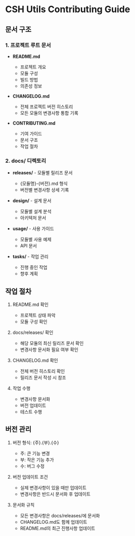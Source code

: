 # CSH Utils Contributing Guide

## 문서 구조

### 1. 프로젝트 루트 문서
- **README.md**
  - 프로젝트 개요
  - 모듈 구성
  - 빌드 방법
  - 의존성 정보

- **CHANGELOG.md**
  - 전체 프로젝트 버전 히스토리
  - 모든 모듈의 변경사항 통합 기록

- **CONTRIBUTING.md**
  - 기여 가이드
  - 문서 구조
  - 작업 절차

### 2. docs/ 디렉토리
- **releases/** - 모듈별 릴리즈 문서
  - {모듈명}-{버전}.md 형식
  - 버전별 변경사항 상세 기록

- **design/** - 설계 문서
  - 모듈별 설계 분석
  - 아키텍처 문서

- **usage/** - 사용 가이드
  - 모듈별 사용 예제
  - API 문서

- **tasks/** - 작업 관리
  - 진행 중인 작업
  - 향후 계획

## 작업 절차

1. README.md 확인
   - 프로젝트 상태 파악
   - 모듈 구성 확인

2. docs/releases/ 확인
   - 해당 모듈의 최신 릴리즈 문서 확인
   - 변경사항 문서화 필요 여부 확인

3. CHANGELOG.md 확인
   - 전체 버전 히스토리 확인
   - 릴리즈 문서 작성 시 참조

4. 작업 수행
   - 변경사항 문서화
   - 버전 업데이트
   - 테스트 수행

## 버전 관리

1. 버전 형식: {주}.{부}.{수}
   - 주: 큰 기능 변경
   - 부: 작은 기능 추가
   - 수: 버그 수정

2. 버전 업데이트 조건
   - 실제 변경사항이 있을 때만 업데이트
   - 변경사항은 반드시 문서화 후 업데이트

3. 문서화 규칙
   - 모든 변경사항은 docs/releases/에 문서화
   - CHANGELOG.md도 함께 업데이트
   - README.md의 최근 진행사항 업데이트 